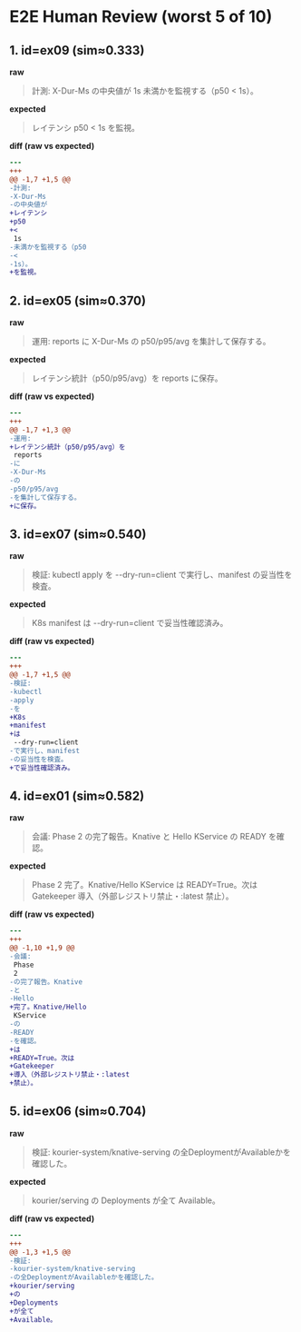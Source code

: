 # E2E Human Review (worst 5 of 10)

## 1. id=ex09 (sim≈0.333)

**raw**

> 計測: X-Dur-Ms の中央値が 1s 未満かを監視する（p50 < 1s）。

**expected**

> レイテンシ p50 < 1s を監視。

**diff (raw vs expected)**

```diff
--- 
+++ 
@@ -1,7 +1,5 @@
-計測:
-X-Dur-Ms
-の中央値が
+レイテンシ
+p50
+<
 1s
-未満かを監視する（p50
-<
-1s）。
+を監視。
```

## 2. id=ex05 (sim≈0.370)

**raw**

> 運用: reports に X-Dur-Ms の p50/p95/avg を集計して保存する。

**expected**

> レイテンシ統計（p50/p95/avg）を reports に保存。

**diff (raw vs expected)**

```diff
--- 
+++ 
@@ -1,7 +1,3 @@
-運用:
+レイテンシ統計（p50/p95/avg）を
 reports
-に
-X-Dur-Ms
-の
-p50/p95/avg
-を集計して保存する。
+に保存。
```

## 3. id=ex07 (sim≈0.540)

**raw**

> 検証: kubectl apply を --dry-run=client で実行し、manifest の妥当性を検査。

**expected**

> K8s manifest は --dry-run=client で妥当性確認済み。

**diff (raw vs expected)**

```diff
--- 
+++ 
@@ -1,7 +1,5 @@
-検証:
-kubectl
-apply
-を
+K8s
+manifest
+は
 --dry-run=client
-で実行し、manifest
-の妥当性を検査。
+で妥当性確認済み。
```

## 4. id=ex01 (sim≈0.582)

**raw**

> 会議: Phase 2 の完了報告。Knative と Hello KService の READY を確認。

**expected**

> Phase 2 完了。Knative/Hello KService は READY=True。次は Gatekeeper 導入（外部レジストリ禁止・:latest 禁止）。

**diff (raw vs expected)**

```diff
--- 
+++ 
@@ -1,10 +1,9 @@
-会議:
 Phase
 2
-の完了報告。Knative
-と
-Hello
+完了。Knative/Hello
 KService
-の
-READY
-を確認。
+は
+READY=True。次は
+Gatekeeper
+導入（外部レジストリ禁止・:latest
+禁止）。
```

## 5. id=ex06 (sim≈0.704)

**raw**

> 検証: kourier-system/knative-serving の全DeploymentがAvailableかを確認した。

**expected**

> kourier/serving の Deployments が全て Available。

**diff (raw vs expected)**

```diff
--- 
+++ 
@@ -1,3 +1,5 @@
-検証:
-kourier-system/knative-serving
-の全DeploymentがAvailableかを確認した。
+kourier/serving
+の
+Deployments
+が全て
+Available。
```

